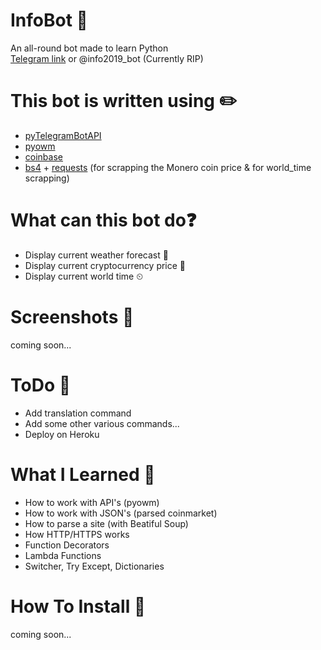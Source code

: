# InfoBot 🤖
An all-round bot made to learn Python <br />
[Telegram link](https://t.me/info2019_bot) or @info2019_bot (Currently RIP)

# This bot is written using ✏️
* [pyTelegramBotAPI](https://github.com/eternnoir/pyTelegramBotAPI)
* [pyowm](https://github.com/csparpa/pyowm) 
* [coinbase](https://gist.github.com/chris-gong/b24130f5ea0c6c93e3c24bfb4aca27fd)
* [bs4](https://www.crummy.com/software/BeautifulSoup/bs4/doc/) + [requests](https://requests.readthedocs.io/en/master/) (for scrapping the Monero coin price & for world_time scrapping) 

# What can this bot do❓
* Display current weather forecast 🌄
* Display current cryptocurrency price 💸
* Display current world time ⏲

# Screenshots 📸
coming soon...

# ToDo 📃
* Add translation command
* Add some other various commands...
* Deploy on Heroku

# What I Learned 🧠
* How to work with API's (pyowm)
* How to work with JSON's (parsed coinmarket)
* How to parse a site (with Beatiful Soup)
* How HTTP/HTTPS works
* Function Decorators 
* Lambda Functions
* Switcher, Try Except, Dictionaries 

# How To Install 🔨
coming soon...

